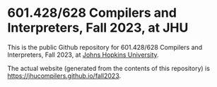 # 601.428/628 Compilers and Interpreters, Fall 2023, at JHU

This is the public Github repository for 601.428/628 Compilers and Interpreters,
Fall 2023, at [Johns Hopkins University](https://www.jhu.edu).

The actual website (generated from the contents of this repository) is
<https://jhucompilers.github.io/fall2023>.
